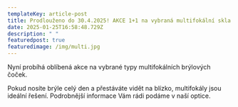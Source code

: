```yaml
---
templateKey: article-post
title: Prodlouženo do 30.4.2025! AKCE 1+1 na vybraná multifokální skla.
date: 2025-01-25T16:58:48.729Z
description: " "
featuredpost: true
featuredimage: /img/multi.jpg
---
```

Nyní probíhá oblíbená akce na vybrané typy multifokálních brýlových čoček. 

Pokud nosíte brýle celý den a přestáváte vidět na blízko, multifokály jsou ideální řešení. Podrobnější informace Vám rádi podáme v naší optice.